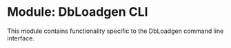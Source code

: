 # Module: DbLoadgen CLI

This module contains functionality specific to the DbLoadgen command line interface.


